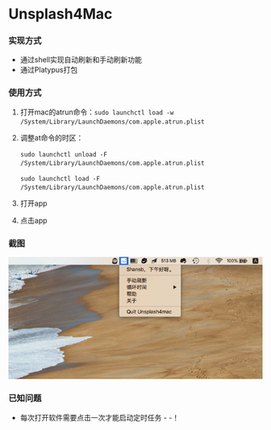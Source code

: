 # Unsplash4Mac

### 实现方式

- 通过shell实现自动刷新和手动刷新功能
- 通过Platypus打包

### 使用方式

1. 打开mac的atrun命令：`sudo launchctl load -w  /System/Library/LaunchDaemons/com.apple.atrun.plist`

2. 调整at命令的时区：

   `sudo launchctl unload -F /System/Library/LaunchDaemons/com.apple.atrun.plist`

   `sudo launchctl load -F /System/Library/LaunchDaemons/com.apple.atrun.plist`

3. 打开app

4. 点击app

### 截图

![](https://github.com/shansb/Unsplash4mac/blob/master/screenshot.jpg?raw=true)

### 已知问题

- 每次打开软件需要点击一次才能启动定时任务 - -！